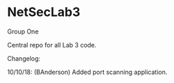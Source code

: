 # NetSecLab3

Group One

Central repo for all Lab 3 code.

Changelog:

10/10/18: (BAnderson) Added port scanning application.
